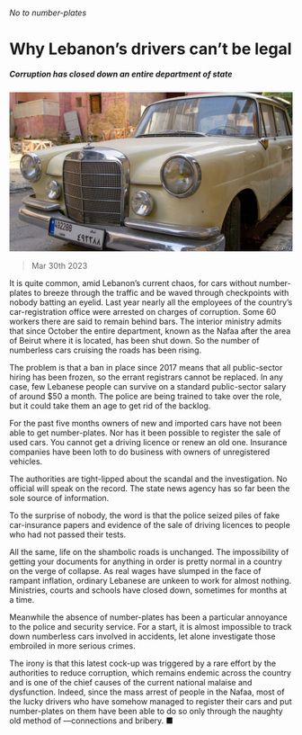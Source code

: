 ###### No to number-plates

# Why Lebanon’s drivers can’t be legal 

##### Corruption has closed down an entire department of state 

![image](images/20230401_MAP505.jpg) 

> Mar 30th 2023 

It is quite common, amid Lebanon’s current chaos, for cars without number-plates to breeze through the traffic and be waved through checkpoints with nobody batting an eyelid. Last year nearly all the employees of the country’s car-registration office were arrested on charges of corruption. Some 60 workers there are said to remain behind bars. The interior ministry admits that since October the entire department, known as the Nafaa after the area of Beirut where it is located, has been shut down. So the number of numberless cars cruising the roads has been rising. 

The problem is that a ban in place since 2017 means that all public-sector hiring has been frozen, so the errant registrars cannot be replaced. In any case, few Lebanese people can survive on a standard public-sector salary of around $50 a month. The police are being trained to take over the role, but it could take them an age to get rid of the backlog.

For the past five months owners of new and imported cars have not been able to get number-plates. Nor has it been possible to register the sale of used cars. You cannot get a driving licence or renew an old one. Insurance companies have been loth to do business with owners of unregistered vehicles. 

The authorities are tight-lipped about the scandal and the investigation. No official will speak on the record. The state news agency has so far been the sole source of information. 

To the surprise of nobody, the word is that the police seized piles of fake car-insurance papers and evidence of the sale of driving licences to people who had not passed their tests. 

All the same, life on the shambolic roads is unchanged. The impossibility of getting your documents for anything in order is pretty normal in a country on the verge of collapse. As real wages have slumped in the face of rampant inflation, ordinary Lebanese are unkeen to work for almost nothing. Ministries, courts and schools have closed down, sometimes for months at a time.

Meanwhile the absence of number-plates has been a particular annoyance to the police and security service. For a start, it is almost impossible to track down numberless cars involved in accidents, let alone investigate those embroiled in more serious crimes. 

The irony is that this latest cock-up was triggered by a rare effort by the authorities to reduce corruption, which remains endemic across the country and is one of the chief causes of the current national malaise and dysfunction. Indeed, since the mass arrest of people in the Nafaa, most of the lucky drivers who have somehow managed to register their cars and put number-plates on them have been able to do so only through the naughty old method of —connections and bribery. ■

